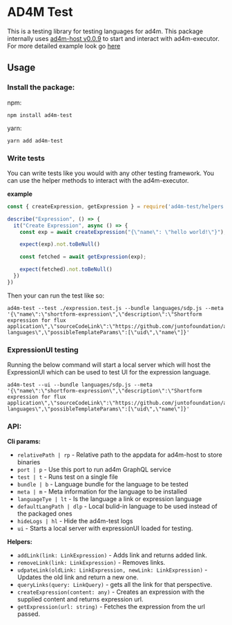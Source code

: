 # AD4M Test

This is a testing library for testing languages for ad4m. This package internally uses [ad4m-host v0.0.9](https://github.com/fluxsocial/ad4m-host/) to start and interact with ad4m-executor. For more detailed example look go [here](https://github.com/perspect3vism/ad4m-test/tree/main/example)

## Usage

### Install the package:

npm:

`npm install ad4m-test`

yarn:

`yarn add ad4m-test`

### Write tests

You can write tests like you would with any other testing framework. You can use the helper methods to interact with the ad4m-executor.

**example**

```js
const { createExpression, getExpression } = require('ad4m-test/helpers')

describe("Expression", () => {
  it("Create Expression", async () => {
    const exp = await createExpression("{\"name\": \"hello world!\"}");

    expect(exp).not.toBeNull()

    const fetched = await getExpression(exp);

    expect(fetched).not.toBeNull()
  })
})
```

Then your can run the test like so:

```cli
ad4m-test --test ./expression.test.js --bundle languages/sdp.js --meta '{\"name\":\"shortform-expression\",\"description\":\"Shortform expression for flux application\",\"sourceCodeLink\":\"https://github.com/juntofoundation/ad4m-languages\",\"possibleTemplateParams\":[\"uid\",\"name\"]}'
```

### ExpressionUI testing

Running the below command will start a local server which will host the ExpressionUI which can be used to test UI for the expression language.

```cli
ad4m-test --ui --bundle languages/sdp.js --meta '{\"name\":\"shortform-expression\",\"description\":\"Shortform expression for flux application\",\"sourceCodeLink\":\"https://github.com/juntofoundation/ad4m-languages\",\"possibleTemplateParams\":[\"uid\",\"name\"]}'
```

### API:

**Cli params:**

- `relativePath | rp` - Relative path to the appdata for ad4m-host to store binaries
- `port | p` - Use this port to run ad4m GraphQL service
- `test | t` - Runs test on a single file
- `bundle | b` - Language bundle for the language to be tested
- `meta | m` - Meta information for the language to be installed
- `languageTye | lt` - Is the language a link or expression language
- `defaultLangPath | dlp` - Local bulid-in language to be used instead of the packaged ones
- `hideLogs | hl` - Hide the ad4m-test logs
- `ui` - Starts a local server with expressionUI loaded for testing.

**Helpers:**
- `addLink(link: LinkExpression)` - Adds link and returns added link.
- `removeLink(link: LinkExpression)` - Removes links.
- `udpateLink(oldLink: LinkExpression, newLink: LinkExpression)` - Updates the old link and return a new one.
- `queryLinks(query: LinkQuery)` - gets all the link for that perspective.
- `createExpression(content: any)` - Creates an expression with the supplied content and returns expression url.
- `getExpression(url: string)` - Fetches the expression from the url passed.